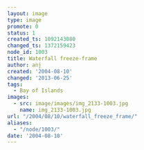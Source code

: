 ```yaml
---
layout: image
type: image
promote: 0
status: 1
created_ts: 1092143080
changed_ts: 1372159423
node_id: 1003
title: Waterfall freeze-frame
author: anj
created: '2004-08-10'
changed: '2013-06-25'
tags:
  - Bay of Islands
images:
  - src: image/images/img_2133-1003.jpg
    name: img_2133-1003.jpg
url: "/2004/08/10/waterfall_freeze_frame/"
aliases:
  - "/node/1003/"
date: '2004-08-10'
---
```


